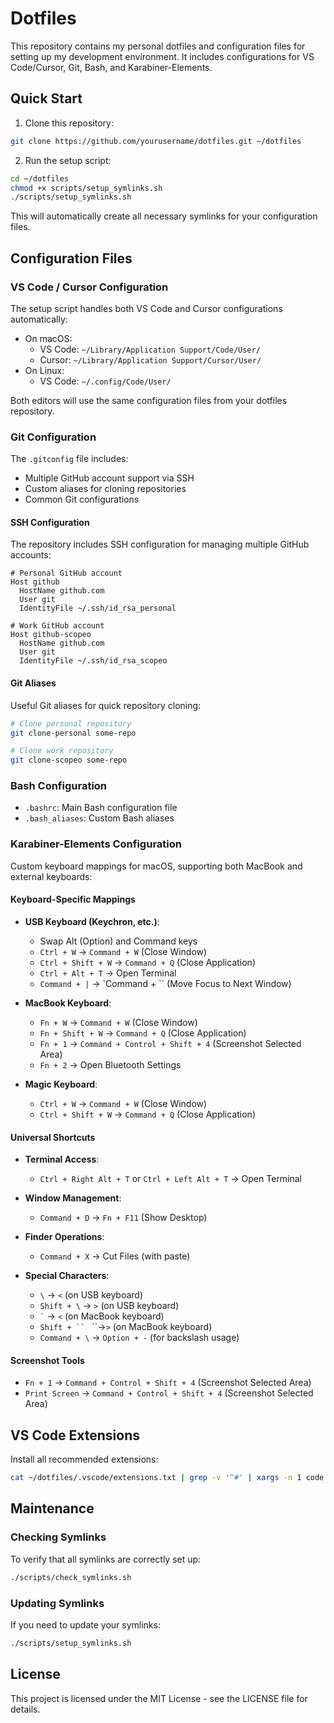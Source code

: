 # Dotfiles

This repository contains my personal dotfiles and configuration files for setting up my development environment. It includes configurations for VS Code/Cursor, Git, Bash, and Karabiner-Elements.

## Quick Start

1. Clone this repository:

```bash
git clone https://github.com/yourusername/dotfiles.git ~/dotfiles
```

2. Run the setup script:

```bash
cd ~/dotfiles
chmod +x scripts/setup_symlinks.sh
./scripts/setup_symlinks.sh
```

This will automatically create all necessary symlinks for your configuration files.

## Configuration Files

### VS Code / Cursor Configuration

The setup script handles both VS Code and Cursor configurations automatically:

- On macOS:
  - VS Code: `~/Library/Application Support/Code/User/`
  - Cursor: `~/Library/Application Support/Cursor/User/`
- On Linux:
  - VS Code: `~/.config/Code/User/`

Both editors will use the same configuration files from your dotfiles repository.

### Git Configuration

The `.gitconfig` file includes:

- Multiple GitHub account support via SSH
- Custom aliases for cloning repositories
- Common Git configurations

#### SSH Configuration

The repository includes SSH configuration for managing multiple GitHub accounts:

```plaintext
# Personal GitHub account
Host github
  HostName github.com
  User git
  IdentityFile ~/.ssh/id_rsa_personal

# Work GitHub account
Host github-scopeo
  HostName github.com
  User git
  IdentityFile ~/.ssh/id_rsa_scopeo
```

#### Git Aliases

Useful Git aliases for quick repository cloning:

```bash
# Clone personal repository
git clone-personal some-repo

# Clone work repository
git clone-scopeo some-repo
```

### Bash Configuration

- `.bashrc`: Main Bash configuration file
- `.bash_aliases`: Custom Bash aliases

### Karabiner-Elements Configuration

Custom keyboard mappings for macOS, supporting both MacBook and external keyboards:

#### Keyboard-Specific Mappings

- **USB Keyboard (Keychron, etc.)**:

  - Swap Alt (Option) and Command keys
  - `Ctrl + W` → `Command + W` (Close Window)
  - `Ctrl + Shift + W` → `Command + Q` (Close Application)
  - `Ctrl + Alt + T` → Open Terminal
  - `Command + |` → `Command + `` (Move Focus to Next Window)

- **MacBook Keyboard**:

  - `Fn + W` → `Command + W` (Close Window)
  - `Fn + Shift + W` → `Command + Q` (Close Application)
  - `Fn + 1` → `Command + Control + Shift + 4` (Screenshot Selected Area)
  - `Fn + 2` → Open Bluetooth Settings

- **Magic Keyboard**:
  - `Ctrl + W` → `Command + W` (Close Window)
  - `Ctrl + Shift + W` → `Command + Q` (Close Application)

#### Universal Shortcuts

- **Terminal Access**:

  - `Ctrl + Right Alt + T` or `Ctrl + Left Alt + T` → Open Terminal

- **Window Management**:

  - `Command + D` → `Fn + F11` (Show Desktop)

- **Finder Operations**:

  - `Command + X` → Cut Files (with paste)

- **Special Characters**:
  - `\` → `<` (on USB keyboard)
  - `Shift + \` → `>` (on USB keyboard)
  - `` ` `` → `<` (on MacBook keyboard)
  - ` Shift + ``  ` ``→`>` (on MacBook keyboard)
  - `Command + \` → `Option + -` (for backslash usage)

#### Screenshot Tools

- `Fn + 1` → `Command + Control + Shift + 4` (Screenshot Selected Area)
- `Print Screen` → `Command + Control + Shift + 4` (Screenshot Selected Area)

## VS Code Extensions

Install all recommended extensions:

```bash
cat ~/dotfiles/.vscode/extensions.txt | grep -v '^#' | xargs -n 1 code --install-extension
```

## Maintenance

### Checking Symlinks

To verify that all symlinks are correctly set up:

```bash
./scripts/check_symlinks.sh
```

### Updating Symlinks

If you need to update your symlinks:

```bash
./scripts/setup_symlinks.sh
```

## License

This project is licensed under the MIT License - see the LICENSE file for details.
